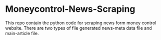 # Moneycontrol-News-Scraping
This repo contain the python code for scraping news form money control website. There are two types of file generated news-meta data file and main-article file.
